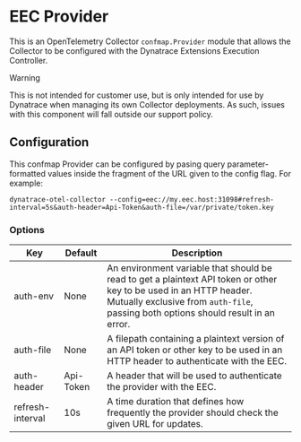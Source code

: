 # EEC Provider

This is an OpenTelemetry Collector `confmap.Provider` module that allows the
Collector to be configured with the Dynatrace Extensions Execution Controller.

> [!WARNING]
> This is not intended for customer use, but is only intended for use by
> Dynatrace when managing its own Collector deployments. As such, issues with
> this component will fall outside our support policy.

## Configuration

This confmap Provider can be configured by pasing query parameter-formatted values
inside the fragment of the URL given to the config flag. For example:

```
dynatrace-otel-collector --config=eec://my.eec.host:31098#refresh-interval=5s&auth-header=Api-Token&auth-file=/var/private/token.key
```

### Options

| Key | Default | Description |
|-----|---------|-------------|
| auth-env |  None | An environment variable that should be read to get a plaintext API token or other key to be used in an HTTP header. Mutually exclusive from `auth-file`, passing both options should result in an error. |
| auth-file | None | A filepath containing a plaintext version of an API token or other key to be used in an HTTP header to authenticate with the EEC. |
| auth-header | Api-Token | A header that will be used to authenticate the provider with the EEC. |
| refresh-interval | 10s | A time duration that defines how frequently the provider should check the given URL for updates. |